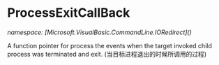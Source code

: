 ﻿# ProcessExitCallBack
_namespace: [Microsoft.VisualBasic.CommandLine.IORedirect](<a href="#" onClick="load('/docs/Microsoft.VisualBasic.CommandLine.IORedirect/index.md')"></a>)_

A function pointer for process the events when the target invoked child process was terminated and exit.
 (当目标进程退出的时候所调用的过程)




